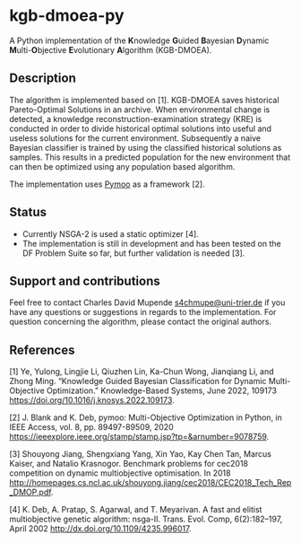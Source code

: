 # kgb-dmoea-py

A Python implementation of the **K**nowledge **G**uided **B**ayesian **D**ynamic **M**ulti-**O**bjective **E**volutionary **A**lgorithm (KGB-DMOEA).

## Description

The algorithm is implemented based on [1]. KGB-DMOEA saves historical Pareto-Optimal Solutions in an archive. When environmental change is detected, a knowledge reconstruction-examination strategy (KRE) is conducted in order to divide historical optimal solutions into useful and useless solutions for the current environment. Subsequently a naive Bayesian classifier is trained by using the classified historical solutions as samples. This results in a predicted population for the new environment that can then be optimized using any population based algorithm.

The implementation uses [Pymoo](https://github.com/anyoptimization/pymoo) as a framework [2].

## Status

- Currently NSGA-2 is used a static optimizer [4].
- The implementation is still in development and has been tested on the DF Problem Suite so far, but further validation is needed [3].

## Support and contributions

Feel free to contact Charles David Mupende s4chmupe@uni-trier.de if you have any questions or suggestions in regards to the implementation. For question concerning the algorithm, please contact the original authors.

## References

[1] Ye, Yulong, Lingjie Li, Qiuzhen Lin, Ka-Chun Wong, Jianqiang Li, and Zhong Ming. “Knowledge Guided Bayesian Classification for Dynamic Multi-Objective Optimization.” Knowledge-Based Systems, June 2022, 109173 <https://doi.org/10.1016/j.knosys.2022.109173>.

[2] J. Blank and K. Deb, pymoo: Multi-Objective Optimization in Python, in IEEE Access, vol. 8, pp. 89497-89509, 2020 <https://ieeexplore.ieee.org/stamp/stamp.jsp?tp=&arnumber=9078759>.

[3] Shouyong Jiang, Shengxiang Yang, Xin Yao, Kay Chen Tan, Marcus Kaiser, and Natalio Krasnogor. Benchmark problems for cec2018 competition on dynamic multiobjective optimisation. In 2018 <http://homepages.cs.ncl.ac.uk/shouyong.jiang/cec2018/CEC2018_Tech_Rep_DMOP.pdf>.

[4] K. Deb, A. Pratap, S. Agarwal, and T. Meyarivan. A fast and elitist multiobjective genetic algorithm: nsga-II. Trans. Evol. Comp, 6(2):182–197, April 2002 <http://dx.doi.org/10.1109/4235.996017>.

